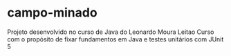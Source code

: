 # campo-minado
Projeto desenvolvido no curso de Java do Leonardo Moura Leitao
Curso com o propósito de fixar fundamentos em Java e testes unitários com JUnit 5
